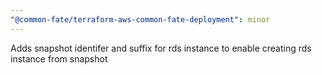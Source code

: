 ```yaml
---
"@common-fate/terraform-aws-common-fate-deployment": minor
---
```


Adds snapshot identifer and suffix for rds instance to enable creating rds instance from snapshot
